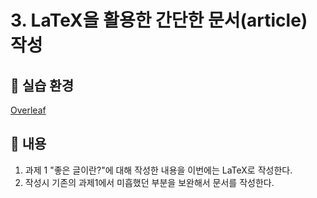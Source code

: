 # 3. LaTeX을 활용한 간단한 문서(article) 작성

## 🌹 실습 환경
[Overleaf](https://www.overleaf.com/)

## 🌹 내용
1. 과제 1 "좋은 글이란?"에 대해 작성한 내용을 이번에는 LaTeX로 작성한다.
2. 작성시 기존의 과제1에서 미흡했던 부분을 보완해서 문서를 작성한다. 
